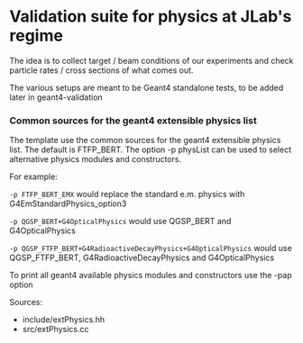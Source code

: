 # Validation suite for physics at JLab's regime

The idea is to collect target / beam conditions of our experiments and check particle 
rates / cross sections of what comes out.

The various setups are meant to be Geant4 standalone tests, to be added later in geant4-validation 


### Common sources for the geant4 extensible physics list

The template use the common sources for the geant4 extensible physics list.
The default is FTFP_BERT.
The option -p physList can be used to select alternative physics modules and constructors.

For example:

`-p FTFP_BERT_EMX`  would replace the standard e.m. physics with G4EmStandardPhysics_option3

`-p QGSP_BERT+G4OpticalPhysics` would use QGSP_BERT and G4OpticalPhysics

`-p QGSP_FTFP_BERT+G4RadioactiveDecayPhysics+G4OpticalPhysics` would use QGSP_FTFP_BERT, G4RadioactiveDecayPhysics and G4OpticalPhysics


To print all geant4 available physics modules and constructors use the -pap option

Sources:

- include/extPhysics.hh
- src/extPhysics.cc
